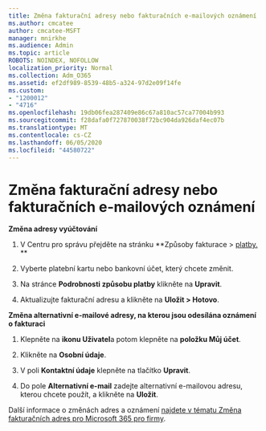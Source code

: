 ```yaml
---
title: Změna fakturační adresy nebo fakturačních e-mailových oznámení
ms.author: cmcatee
author: cmcatee-MSFT
manager: mnirkhe
ms.audience: Admin
ms.topic: article
ROBOTS: NOINDEX, NOFOLLOW
localization_priority: Normal
ms.collection: Adm_O365
ms.assetid: ef2df989-8539-48b5-a324-97d2e09f14fe
ms.custom:
- "1200012"
- "4716"
ms.openlocfilehash: 19db06fea287409e86c67a810ac57ca77004b993
ms.sourcegitcommit: f28dafa0f727870038f72bc904da926daf4ec07b
ms.translationtype: MT
ms.contentlocale: cs-CZ
ms.lasthandoff: 06/05/2020
ms.locfileid: "44580722"
---
```

# <a name="change-billing-address-or-billing-email-notifications"></a>Změna fakturační adresy nebo fakturačních e-mailových oznámení

**Změna adresy vyúčtování**

1. V Centru pro správu přejděte na stránku **Způsoby fakturace > [platby.](https://go.microsoft.com/fwlink/p/?linkid=2018806) **

2. Vyberte platební kartu nebo bankovní účet, který chcete změnit.

3. Na stránce **Podrobnosti způsobu platby** klikněte na **Upravit**.

4. Aktualizujte fakturační adresu a klikněte na **Uložit > Hotovo**.

**Změna alternativní e-mailové adresy, na kterou jsou odesílána oznámení o fakturaci** 

1. Klepněte na **ikonu Uživatel**a potom klepněte na **položku Můj účet**.

2. Klikněte na **Osobní údaje**.

3. V poli **Kontaktní údaje** klepněte na tlačítko **Upravit**.

4. Do pole **Alternativní e-mail** zadejte alternativní e-mailovou adresu, kterou chcete použít, a klikněte na **Uložit**.

Další informace o změnách adres a oznámení [najdete v tématu Změna fakturačních adres pro Microsoft 365 pro firmy](https://docs.microsoft.com/microsoft-365/commerce/billing-and-payments/change-your-billing-addresses?view=o365-worldwide).
